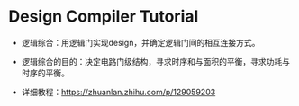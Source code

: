 # Design Compiler Tutorial

- 逻辑综合：用逻辑门实现design，并确定逻辑门间的相互连接方式。
- 逻辑综合的目的：决定电路门级结构，寻求时序和与面积的平衡，寻求功耗与时序的平衡。

- 详细教程：https://zhuanlan.zhihu.com/p/129059203